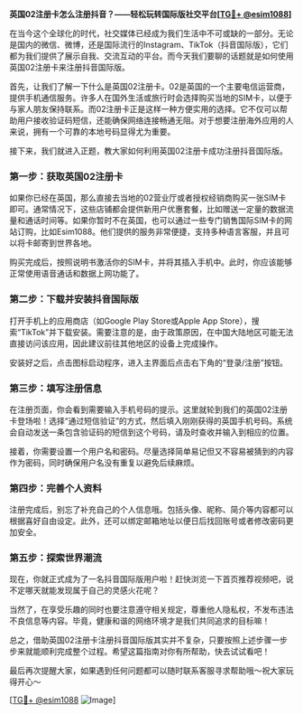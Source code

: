**英国02注册卡怎么注册抖音？——轻松玩转国际版社交平台[[TG💪+ @esim1088](https://t.me/s/esim1088)]**

在当今这个全球化的时代，社交媒体已经成为我们生活中不可或缺的一部分。无论是国内的微信、微博，还是国际流行的Instagram、TikTok（抖音国际版），它们都为我们提供了展示自我、交流互动的平台。而今天我们要聊的话题就是如何使用英国02注册卡来注册抖音国际版。

首先，让我们了解一下什么是英国02注册卡。02是英国的一个主要电信运营商，提供手机通信服务。许多人在国外生活或旅行时会选择购买当地的SIM卡，以便于与家人朋友保持联系。而02注册卡正是这样一种方便实用的选择。它不仅可以帮助用户接收验证码短信，还能确保网络连接畅通无阻。对于想要注册海外应用的人来说，拥有一个可靠的本地号码显得尤为重要。

接下来，我们就进入正题，教大家如何利用英国02注册卡成功注册抖音国际版。

### 第一步：获取英国02注册卡

如果你已经在英国，那么直接去当地的02营业厅或者授权经销商购买一张SIM卡即可。通常情况下，这些店铺都会提供新用户优惠套餐，比如赠送一定量的数据流量和通话时间等。如果你暂时不在英国，也可以通过一些专门销售国际SIM卡的网站订购，比如Esim1088。他们提供的服务非常便捷，支持多种语言客服，并且可以将卡邮寄到世界各地。

购买完成后，按照说明书激活你的SIM卡，并将其插入手机中。此时，你应该能够正常使用语音通话和数据上网功能了。

### 第二步：下载并安装抖音国际版

打开手机上的应用商店（如Google Play Store或Apple App Store），搜索“TikTok”并下载安装。需要注意的是，由于政策原因，在中国大陆地区可能无法直接访问该应用，因此建议前往其他地区的设备上完成操作。

安装好之后，点击图标启动程序，进入主界面后点击右下角的“登录/注册”按钮。

### 第三步：填写注册信息

在注册页面，你会看到需要输入手机号码的提示。这里就轮到我们的英国02注册卡登场啦！选择“通过短信验证”的方式，然后填入刚刚获得的英国手机号码。系统会自动发送一条包含验证码的短信到这个号码，请及时查收并输入到相应的位置。

接着，你需要设置一个用户名和密码。尽量选择简单易记但又不容易被猜到的内容作为密码，同时确保用户名没有重复以避免后续麻烦。

### 第四步：完善个人资料

注册完成后，别忘了补充自己的个人信息哦。包括头像、昵称、简介等内容都可以根据喜好自由设定。此外，还可以绑定邮箱地址以便日后找回账号或者修改密码更加安全。

### 第五步：探索世界潮流

现在，你就正式成为了一名抖音国际版用户啦！赶快浏览一下首页推荐视频吧，说不定哪天就能发现属于自己的灵感火花呢？

当然了，在享受乐趣的同时也要注意遵守相关规定，尊重他人隐私权，不发布违法不良信息等内容。毕竟，健康和谐的网络环境才是我们共同追求的目标嘛！

总之，借助英国02注册卡注册抖音国际版其实并不复杂，只要按照上述步骤一步步来就能顺利完成整个过程。希望这篇指南对你有所帮助，快去试试看吧！

最后再次提醒大家，如果遇到任何问题都可以随时联系客服寻求帮助哦～祝大家玩得开心～

[[TG💪+ @esim1088](https://t.me/s/esim1088) ![Image](https://i.postimg.cc/4NQfJmqS/Snipaste-2025-05-13-00-14-12.png)]